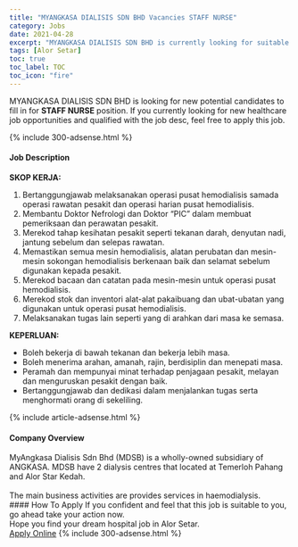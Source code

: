 ```yaml
---
title: "MYANGKASA DIALISIS SDN BHD Vacancies STAFF NURSE" 
category: Jobs 
date: 2021-04-28 
excerpt: "MYANGKASA DIALISIS SDN BHD is currently looking for suitable person to fill in the STAFF NURSE which positioned at Alor Setar" 
tags: [Alor Setar] 
toc: true 
toc_label: TOC 
toc_icon: "fire" 
--- 
```


<p>MYANGKASA DIALISIS SDN BHD is looking for new potential candidates to fill in for <b>STAFF NURSE</b> position. If you currently looking for new healthcare job opportunities and qualified with the job desc, feel free to apply this job.
</p>{% include 300-adsense.html %} 
<div><div><h4>Job Description</h4></div><div><div><span><div><p><strong>SKOP KERJA:</strong></p><ol><li>Bertanggungjawab melaksanakan operasi pusat hemodialisis samada operasi rawatan pesakit dan operasi harian pusat hemodialisis.</li><li>Membantu Doktor Nefrologi dan Doktor &#8220;PIC&#8221; dalam membuat pemeriksaan dan perawatan pesakit.</li><li>Merekod tahap kesihatan pesakit seperti tekanan darah, denyutan nadi, jantung sebelum dan selepas rawatan.</li><li>Memastikan semua mesin hemodialisis, alatan perubatan dan mesin-mesin sokongan hemodialisis berkenaan baik dan selamat sebelum digunakan kepada pesakit.</li><li>Merekod bacaan dan catatan pada mesin-mesin untuk operasi pusat hemodialisis.</li><li>Merekod stok dan inventori alat-alat pakaibuang dan ubat-ubatan yang digunakan untuk operasi pusat hemodialisis.</li><li>Melaksanakan tugas lain seperti yang di arahkan dari masa ke semasa.</li></ol><p><strong>KEPERLUAN:</strong></p><ul><li>Boleh bekerja di bawah tekanan dan bekerja lebih masa.</li><li>Boleh menerima arahan, amanah, rajin, berdisiplin dan menepati masa.</li><li>Peramah dan mempunyai minat terhadap penjagaan pesakit, melayan dan menguruskan pesakit dengan baik.</li><li>Bertanggungjawab dan dedikasi dalam menjalankan tugas serta menghormati orang di sekeliling.</li></ul></div></span></div></div></div> 
{% include article-adsense.html %} 
<div><div><h4>Company Overview</h4></div><div><div><span><div><div>MyAngkasa Dialisis Sdn Bhd (MDSB) is a wholly-owned subsidiary of ANGKASA. MDSB have 2 dialysis centres that located at Temerloh Pahang and Alor Star Kedah.</div>
<div><br>
The main business activities are provides services in haemodialysis.</div></div></span></div></div></div> 
#### How To Apply 
If you confident and feel that this job is suitable to you, go ahead take your action now. <br/> 
Hope you find your dream hospital job in Alor Setar. <br/> 
<a href="https://www.jobstreet.com.my/en/job/staff-nurse-4520002?jobId=jobstreet-my-job-4520002" class="btn btn--warning" target="_blank" rel="nofollow noopenner">Apply Online</a> 
{% include 300-adsense.html %} 